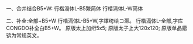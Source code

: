 一、合并结合B5+W:
行楷滆体L-B5繁简体
行楷滆体L-W简体

二、补全:全部+B5+W
行楷滆体L-B5+W,字墿绔绘コ灏。
行楷滆体L-全部,字库CONGDO补全白B5+W。
原版太上加绗5x5;
原版太子上大120x120;
原版单品鍣锛为常规英文。
